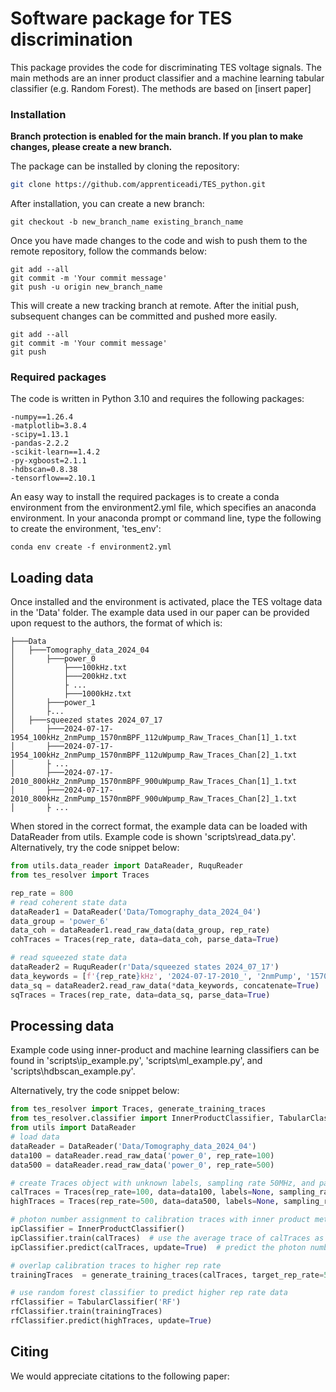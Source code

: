 # Software package for TES discrimination

This package provides the code for discriminating TES voltage signals. The main methods are an inner product classifier 
and a machine learning tabular classifier (e.g. Random Forest). The methods are based on [insert paper]

### Installation
**Branch protection is enabled for the main branch. If you plan to make changes, please create a new branch.**

The package can be installed by cloning the repository: 
```sh
git clone https://github.com/apprenticeadi/TES_python.git
```

After installation, you can create a new branch:
```commandline
git checkout -b new_branch_name existing_branch_name
```
Once you have made changes to the code and wish to push them to the remote repository, follow the commands below:
```commandline
git add --all
git commit -m 'Your commit message' 
git push -u origin new_branch_name
```
This will create a new tracking branch at remote. After the initial push, subsequent changes can be committed and pushed more easily. 
```commandline
git add --all
git commit -m 'Your commit message' 
git push 
```

### Required packages 
The code is written in Python 3.10 and requires the following packages:
```text
-numpy==1.26.4
-matplotlib=3.8.4
-scipy=1.13.1
-pandas-2.2.2
-scikit-learn==1.4.2
-py-xgboost=2.1.1
-hdbscan=0.8.38
-tensorflow==2.10.1
```

An easy way to install the required packages is to create a conda environment from the environment2.yml file, which 
specifies an anaconda environment. In your anaconda prompt or command line, type the following to create the 
environment, 'tes_env': 
```commandline
conda env create -f environment2.yml 
```

## Loading data
Once installed and the environment is activated, place the TES voltage data in the 'Data' folder. The example data used in 
our paper can be provided upon request to the authors, the format of which is: 
```commandline
├───Data
│   ├───Tomography_data_2024_04
│       ├───power_0
│           ├───100kHz.txt
│           ├───200kHz.txt
│           ├ ...
│           ├───1000kHz.txt
│       ├───power_1
│       ├...
│   ├───squeezed states 2024_07_17
│       ├───2024-07-17-1954_100kHz_2nmPump_1570nmBPF_112uWpump_Raw_Traces_Chan[1]_1.txt
│       ├───2024-07-17-1954_100kHz_2nmPump_1570nmBPF_112uWpump_Raw_Traces_Chan[2]_1.txt
│       ├ ...
│       ├───2024-07-17-2010_800kHz_2nmPump_1570nmBPF_900uWpump_Raw_Traces_Chan[1]_1.txt
│       ├───2024-07-17-2010_800kHz_2nmPump_1570nmBPF_900uWpump_Raw_Traces_Chan[2]_1.txt
│       ├ ...
```

When stored in the correct format, the example data can be loaded with DataReader from utils. Example code is shown 
'scripts\read_data.py'. Alternatively, try the code snippet below: 
```python
from utils.data_reader import DataReader, RuquReader
from tes_resolver import Traces

rep_rate = 800
# read coherent state data
dataReader1 = DataReader('Data/Tomography_data_2024_04')
data_group = 'power_6'
data_coh = dataReader1.read_raw_data(data_group, rep_rate)
cohTraces = Traces(rep_rate, data=data_coh, parse_data=True)

# read squeezed state data
dataReader2 = RuquReader(r'Data/squeezed states 2024_07_17')
data_keywords = [f'{rep_rate}kHz', '2024-07-17-2010_', '2nmPump', '1570nmBPF', 'Chan[1]']
data_sq = dataReader2.read_raw_data(*data_keywords, concatenate=True)
sqTraces = Traces(rep_rate, data=data_sq, parse_data=True)

```

## Processing data
Example code using inner-product and machine learning classifiers can be found in 'scripts\ip_example.py', 
'scripts\ml_example.py', and 'scripts\hdbscan_example.py'.

Alternatively, try the code snippet below: 
```python
from tes_resolver import Traces, generate_training_traces
from tes_resolver.classifier import InnerProductClassifier, TabularClassifier
from utils import DataReader
# load data 
dataReader = DataReader('Data/Tomography_data_2024_04')
data100 = dataReader.read_raw_data('power_0', rep_rate=100)
data500 = dataReader.read_raw_data('power_0', rep_rate=500)

# create Traces object with unknown labels, sampling rate 50MHz, and parse data such that each row of the data is a voltage trace. 
calTraces = Traces(rep_rate=100, data=data100, labels=None, sampling_rate=5e4, parse_data=True)  # calibration traces
highTraces = Traces(rep_rate=500, data=data500, labels=None, sampling_rate=5e4, parse_data=True)  # high rep-rate traces

# photon number assignment to calibration traces with inner product method
ipClassifier = InnerProductClassifier()
ipClassifier.train(calTraces)  # use the average trace of calTraces as reference trace in inner product
ipClassifier.predict(calTraces, update=True)  # predict the photon number and update the labels attributes of calTraces

# overlap calibration traces to higher rep rate
trainingTraces  = generate_training_traces(calTraces, target_rep_rate=500)

# use random forest classifier to predict higher rep rate data 
rfClassifier = TabularClassifier('RF')
rfClassifier.train(trainingTraces)
rfClassifier.predict(highTraces, update=True)
```
## Citing
We would appreciate citations to the following paper: 
